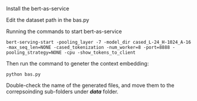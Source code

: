Install the bert-as-service

Edit the dataset path in the bas.py

Running the commands to start bert-as-service
```
bert-serving-start -pooling_layer -7 -model_dir cased_L-24_H-1024_A-16 -max_seq_len=NONE -cased_tokenization -num_worker=8 -port=8888 -pooling_strategy=NONE -cpu -show_tokens_to_client
```

Then run the command to geneter the context embedding:
```
python bas.py
```

Double-check the name of the generated files, and move them to the correpsoinding sub-folders under ***data*** folder.

